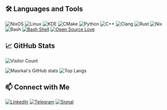 ## 🛠️ Languages and Tools
![NixOS](https://img.shields.io/badge/-NixOS-5277C3?style=flat-square&logo=nixos&logoColor=black)
![Linux](https://img.shields.io/badge/-Linux-FCC624?style=flat-square&logo=linux&logoColor=black)
![KDE](https://img.shields.io/badge/-KDE-1D99F3?style=flat-square&logo=kde&logoColor=black)
![CMake](https://img.shields.io/badge/-CMake-064F8C?style=flat-square&logo=cmake&logoColor=black)
![Python](https://img.shields.io/badge/-Python-3776AB?style=flat-square&logo=python&logoColor=black)
![C++](https://img.shields.io/badge/-C++-00599C?style=flat-square&logo=cplusplus&logoColor=black)
![Clang](https://img.shields.io/badge/-Clang-9F9F9F?style=flat-square&logo=clang&logoColor=black)
![Rust](https://img.shields.io/badge/-Rust-000000?style=flat-square&logo=rust&logoColor=black)
![Nix](https://img.shields.io/badge/-Nix-7EBAFF?style=flat-square&logo=nixos&logoColor=black)
![Bash](https://img.shields.io/badge/-Bash-4EAA25?style=flat-square&logo=gnubash&logoColor=black)
[![Bash Shell](https://badges.frapsoft.com/bash/v1/bash.png?v=103)](https://github.com/ellerbrock/open-source-badges/)
[![Open Source Love](https://badges.frapsoft.com/os/v1/open-source.svg?v=103)](https://github.com/ellerbrock/open-source-badges/)


## 📈 GitHub Stats
![Visitor Count](https://komarev.com/ghpvc/?username=Masrkai&color=blueviolet&style=flat)

![Masrkai's GitHub stats](https://github-readme-stats.vercel.app/api?username=Masrkai&show_icons=true&theme=dark)
![Top Langs](https://github-readme-stats.vercel.app/api/top-langs/?username=Masrkai&layout=compact&theme=dark)

## 📫 Connect with Me
[![LinkedIn](https://img.shields.io/badge/-LinkedIn-0A66C2?style=flat-square&logo=LinkedIn&logoColor=black)](https://www.linkedin.com/in/ahmed-allam-476097315/)
[![Telegram](https://img.shields.io/badge/-Telegram-2CA5E0?style=flat-square&logo=telegram&logoColor=black)](https://t.me/A47A47)
[![Signal](https://img.shields.io/badge/-Signal-3A76F0?style=flat-square&logo=signal&logoColor=black)](https://signal.me/#eu/ZJzAOV39RtIYVVvCYlrXnKDzHHaNsg5CpoUWtDLIz1FbprH2ThBEZYG2Ol6wNU3B)